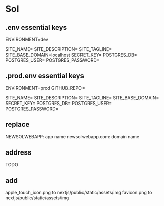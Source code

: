 # Sol

## .env essential keys
ENVIRONMENT=dev

SITE_NAME=
SITE_DESCRIPTION=
SITE_TAGLINE=
SITE_BASE_DOMAIN=localhost
SECRET_KEY=
POSTGRES_DB=
POSTGRES_USER=
POSTGRES_PASSWORD=

## .prod.env essential keys
ENVIRONMENT=prod
GITHUB_REPO=

SITE_NAME=
SITE_DESCRIPTION=
SITE_TAGLINE=
SITE_BASE_DOMAIN=
SECRET_KEY=
POSTGRES_DB=
POSTGRES_USER=
POSTGRES_PASSWORD=

## replace
NEWSOLWEBAPP: app name
newsolwebapp.com: domain name

## address
TODO


## add
apple_touch_icon.png to nextjs/public/static/assets/img
favicon.png to nextjs/public/static/assets/img